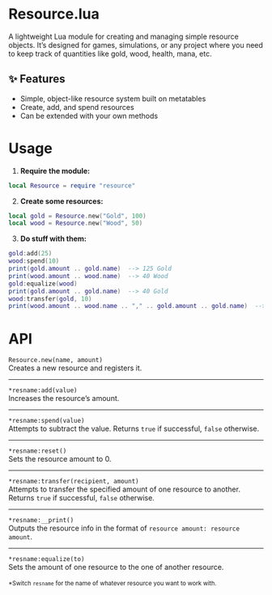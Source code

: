 # Resource.lua

A lightweight Lua module for creating and managing simple resource objects.
It’s designed for games, simulations, or any project where you need to keep track of quantities like gold, wood, health, mana, etc.

## ✨ Features

- Simple, object-like resource system built on metatables
- Create, add, and spend resources
- Can be extended with your own methods

# Usage
1. **Require the module:**
```lua
local Resource = require "resource"
```
2. **Create some resources:**
```lua
local gold = Resource.new("Gold", 100)
local wood = Resource.new("Wood", 50)
```
3. **Do stuff with them:**
```lua
gold:add(25)
wood:spend(10)
print(gold.amount .. gold.name)  --> 125 Gold
print(wood.amount .. wood.name)  --> 40 Wood
gold:equalize(wood)
print(gold.amount .. gold.name)  --> 40 Gold
wood:transfer(gold, 10)
print(wood.amount .. wood.name .. "," .. gold.amount .. gold.name)  --> 30 Wood, 50 Gold
```

# API
`Resource.new(name, amount)`\
Creates a new resource and registers it.
___
`*resname:add(value)`\
Increases the resource’s amount.
___
`*resname:spend(value)`\
Attempts to subtract the value. Returns `true` if successful, `false` otherwise.
___
`*resname:reset()`\
Sets the resource amount to 0.
___
`*resname:transfer(recipient, amount)`\
Attempts to transfer the specified amount of one resource to another. Returns `true` if successful, `false` otherwise.
___
`*resname:__print()`\
Outputs the resource info in the format of `resource amount: resource amount`.
___
`*resname:equalize(to)`\
Sets the amount of one resource to the one of another resource.
\
\
<sub>*Switch `resname` for the name of whatever resource you want to work with.</sub>
